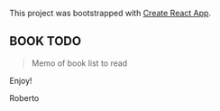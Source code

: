 This project was bootstrapped with [Create React App](https://github.com/facebook/create-react-app).

## BOOK TODO

> Memo of book list to read

Enjoy!

Roberto
